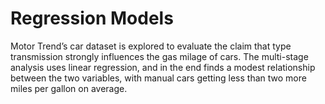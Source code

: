 # Regression Models
Motor Trend’s car dataset is explored to evaluate the claim that type transmission strongly influences the gas
milage of cars. The multi-stage analysis uses linear regression, and in the end finds a modest relationship
between the two variables, with manual cars getting less than two more miles per gallon on average.
